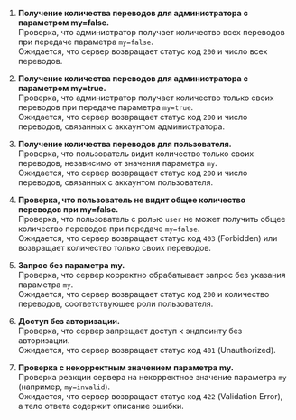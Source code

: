1. **Получение количества переводов для администратора с параметром my=false.**  
   Проверка, что администратор получает количество всех переводов при передаче параметра `my=false`.  
   Ожидается, что сервер возвращает статус код `200` и число всех переводов.

2. **Получение количества переводов для администратора с параметром my=true.**  
   Проверка, что администратор получает количество только своих переводов при передаче параметра `my=true`.  
   Ожидается, что сервер возвращает статус код `200` и число переводов, связанных с аккаунтом администратора.

3. **Получение количества переводов для пользователя.**  
   Проверка, что пользователь видит количество только своих переводов, независимо от значения параметра `my`.  
   Ожидается, что сервер возвращает статус код `200` и число переводов, связанных с аккаунтом пользователя.

4. **Проверка, что пользователь не видит общее количество переводов при my=false.**  
   Проверка, что пользователь с ролью `user` не может получить общее количество переводов при передаче `my=false`.  
   Ожидается, что сервер возвращает статус код `403` (Forbidden) или возвращает количество только своих переводов.

5. **Запрос без параметра my.**  
   Проверка, что сервер корректно обрабатывает запрос без указания параметра `my`.  
   Ожидается, что сервер возвращает статус код `200` и количество переводов, соответствующее роли пользователя.

6. **Доступ без авторизации.**  
   Проверка, что сервер запрещает доступ к эндпоинту без авторизации.  
   Ожидается, что сервер возвращает статус код `401` (Unauthorized).

7. **Проверка с некорректным значением параметра my.**  
   Проверка реакции сервера на некорректное значение параметра `my` (например, `my=invalid`).  
   Ожидается, что сервер возвращает статус код `422` (Validation Error), а тело ответа содержит описание ошибки.
